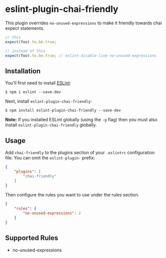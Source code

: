 # eslint-plugin-chai-friendly

This plugin overrides `no-unused-expressions` to make it friendly towards chai expect statements.
```javascript
// this
expect(foo).to.be.true;

// instead of this
expect(foo).to.be.true; // eslint-disable-line no-unused-expressions
```

## Installation

You'll first need to install [ESLint](http://eslint.org):

```
$ npm i eslint --save-dev
```

Next, install `eslint-plugin-chai-friendly`:

```
$ npm install eslint-plugin-chai-friendly --save-dev
```

**Note:** If you installed ESLint globally (using the `-g` flag) then you must also install `eslint-plugin-chai-friendly` globally.

## Usage

Add `chai-friendly` to the plugins section of your `.eslintrc` configuration file. You can omit the `eslint-plugin-` prefix:

```json
{
    "plugins": [
        "chai-friendly"
    ]
}
```


Then configure the rules you want to use under the rules section.

```json
{
    "rules": {
        "no-unused-expressions": 2
    }
}
```

## Supported Rules

* no-unused-expressions





